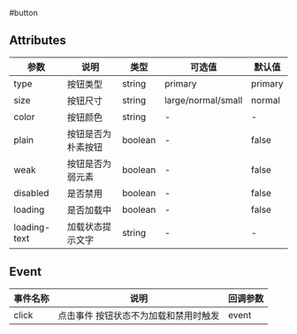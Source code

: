 #button

## Attributes
|  参数 | 说明 | 类型  | 可选值  | 默认值  |
| ------------ | ------------ | ------------ | ------------ | ------------ |
| type | 按钮类型 | string | primary | primary |
| size | 按钮尺寸 | string | large/normal/small | normal |
| color | 按钮颜色 | string | - | - |
| plain | 按钮是否为朴素按钮 | boolean | - | false |
| weak | 按钮是否为弱元素 | boolean | - | false |
| disabled | 是否禁用 | boolean | - | false |
| loading | 是否加载中 | boolean | - | false |
| loading-text | 加载状态提示文字 | string | - | - |

## Event

|  事件名称 | 说明 | 回调参数  |
| ------------ | ------------ | ------------ |
| click | 点击事件 按钮状态不为加载和禁用时触发 |	event |